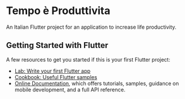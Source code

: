 # Tempo è Produttivita

An Italian Flutter project for an application to increase life productivity.

## Getting Started with Flutter

A few resources to get you started if this is your first Flutter project:

- [Lab: Write your first Flutter app](https://flutter.dev/docs/get-started/codelab)
- [Cookbook: Useful Flutter samples](https://flutter.dev/docs/cookbook)
- [Online Documentation](https://flutter.dev/docs), which offers tutorials,
samples, guidance on mobile development, and a full API reference.
